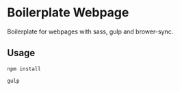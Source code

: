 # Boilerplate Webpage

Boilerplate for webpages with sass, gulp and brower-sync.

## Usage

`npm install`

`gulp`